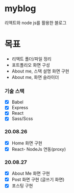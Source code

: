 # myblog

리액트와 node js를 활용한 블로그

# 목표

- 리액트 폴더/파일 정리
- 포트폴리오 화면 구성
- About me, 스택 설명 화면 구현
- About me, 화면 슬라이더

### 기술 스택

- [x] Babel
- [x] Express
- [x] React
- [x] Sass/Scss

### 20.08.26

- [x] Home 화면 구현
- [x] React- NodeJs 연동(proxy)

### 20.08.27

- [x] About Me 화면 구현
- [x] Post 화면 구현 (글쓰기 화면)
- [x] 포스팅 구현
